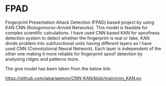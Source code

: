 # FPAD
Fingerprint Presentation Attack Detection (FPAD) based project by using KAN CNN (Kologomorov-Arnold Networks). This model is feasible for complex scientific calculations. I have used CNN based KAN for spoofness detection system to detect whether the fingerprint is real or fake. KAN divide problem into subfunctional units having different layers as I have used CNN (Convolutional Neural Network). Each layer is independent of the other one making it more reliable for fingerprint spoof detection by analysing ridges and patterns more.

The give model has been taken from the below link: 

https://github.com/jakariaemon/CNN-KAN/blob/main/cnn_KAN.py

